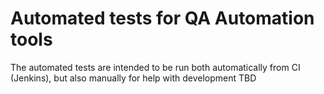 # Automated tests for QA Automation tools

The automated tests are intended to be run both automatically from CI (Jenkins), but also manually for help with development
TBD
